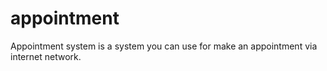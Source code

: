 # appointment
Appointment system is a system you can use for make an appointment via internet network.
